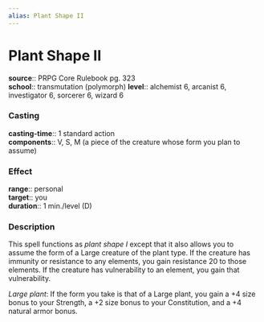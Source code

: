 ```yaml
---
alias: Plant Shape II
---
```


# Plant Shape II 

**source**:: PRPG Core Rulebook pg. 323  
**school**:: transmutation (polymorph)
**level**:: alchemist 6, arcanist 6, investigator 6, sorcerer 6, wizard 6

### Casting 

**casting-time**:: 1 standard action  
**components**:: V, S, M (a piece of the creature whose form you plan to assume)

### Effect 

**range**:: personal  
**target**:: you  
**duration**:: 1 min./level (D)

### Description 

This spell functions as *plant shape I* except that it also allows you to assume the form of a Large creature of the plant type. If the creature has immunity or resistance to any elements, you gain resistance 20 to those elements. If the creature has vulnerability to an element, you gain that vulnerability.  
  
*Large plant*: If the form you take is that of a Large plant, you gain a +4 size bonus to your Strength, a +2 size bonus to your Constitution, and a +4 natural armor bonus.

